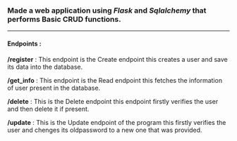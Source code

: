 <h3>Made a web application using <i>Flask</i> and <i>Sqlalchemy</i> that performs Basic CRUD functions.</h3>
<hr>

<h4>Endpoints :</h4>


<b>/register</b> : This endpoint is the Create endpoint this creates a user and save its data into the database.

<b>/get_info</b> : This endpoint is the Read endpoint this fetches the information of user present in the database.

<b>/delete</b> : This is the Delete endpoint this endpoint firstly verifies the user and then delete it if present.

<b>/update</b> : This is the Update endpoint of the program this firstly verifies the user and chenges its oldpassword to a new one that was provided.
